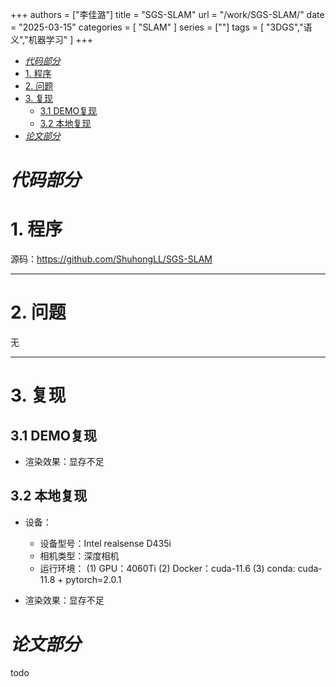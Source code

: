 +++
authors = ["李佳潞"]
title = "SGS-SLAM"
url = "/work/SGS-SLAM/"
date = "2025-03-15"
categories = [
    "SLAM"
]
series = [""]
tags = [
   "3DGS","语义","机器学习"
]
+++

- [*代码部分*](#代码部分)
- [1. 程序](#1-程序)
- [2. 问题](#2-问题)
- [3. 复现](#3-复现)
  - [3.1 DEMO复现](#31-demo复现)
  - [3.2 本地复现](#32-本地复现)
- [*论文部分*](#论文部分)

# *代码部分*

# 1. 程序
源码：<https://github.com/ShuhongLL/SGS-SLAM>

---

# 2. 问题
无

---

# 3. 复现
## 3.1 DEMO复现
- 渲染效果：显存不足

## 3.2 本地复现
- 设备：
  * 设备型号：Intel realsense D435i
  * 相机类型：深度相机
  * 运行环境：
    (1) GPU：4060Ti
    (2) Docker：cuda-11.6
    (3) conda: cuda-11.8 + pytorch=2.0.1

- 渲染效果：显存不足

# *论文部分*
  todo
